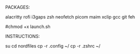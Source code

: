PACKAGES:

alacritty rofi i3gaps zsh neofetch picom maim xclip gcc git feh  

#chmod +x launch.sh

INSTRUCTIONS: 

su
cd nordfiles
cp -r .config ~/
cp -r .zshrc ~/